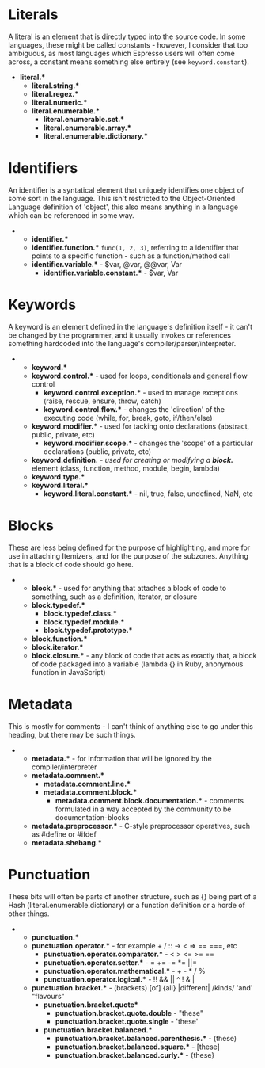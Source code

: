 # Literals
A literal is an element that is directly typed into the source code. In
some languages, these might be called constants - however, I consider that too
ambiguous, as most languages which Espresso users will often come across, a
constant means something else entirely (see `keyword.constant`).

- <b>literal.*</b>
  - <b>literal.string.*</b>
  - <b>literal.regex.*</b>
  - <b>literal.numeric.*</b>
  - <b>literal.enumerable.*</b>
    - <b>literal.enumerable.set.*</b>
    - <b>literal.enumerable.array.*</b>
    - <b>literal.enumerable.dictionary.*</b>

# Identifiers
An identifier is a syntatical element that uniquely identifies one object of
some sort in the language. This isn't restricted to the Object-Oriented
Language definition of 'object', this also means anything in a language which
can be referenced in some way.

- - <b>identifier.*</b> 
  - <b>identifier.function.*</b> `func(1, 2, 3)`, referring to a identifier that points to a specific function - such as a function/method call
  - <b>identifier.variable.*</b> - $var, @var, @@var, Var
    - <b>identifier.variable.constant.*</b> - $var, Var

# Keywords
A keyword is an element defined in the language's definition itself - it can't
be changed by the programmer, and it usually invokes or references something
hardcoded into the language's compiler/parser/interpreter.

- - <b>keyword.*</b>
  - <b>keyword.control.*</b> - used for loops, conditionals and general flow control
    - <b>keyword.control.exception.*</b> - used to manage exceptions (raise, rescue, ensure, throw, catch)
    - <b>keyword.control.flow.*</b> - changes the 'direction' of the executing code (while, for, break, goto, if/then/else)
  - <b>keyword.modifier.*</b> - used for tacking onto declarations (abstract, public, private, etc)
    - <b>keyword.modifier.scope.*</b> - changes the 'scope' of a particular declarations (public, private, etc)
  - <b>keyword.definition.*</b> - used for creating or modifying a <b>block.*</b> element (class, function, method, module, begin, lambda)
  - <b>keyword.type.*</b>
  - <b>keyword.literal.*</b>
    - <b>keyword.literal.constant.*</b> - nil, true, false, undefined, NaN, etc

# Blocks
These are less being defined for the purpose of highlighting, and more for use
in attaching Itemizers, and for the purpose of the subzones. Anything that is
a block of code should go here.

- - <b>block.*</b> - used for anything that attaches a block of code to something, such as a definition, iterator, or closure
  - <b>block.typedef.*</b>
    - <b>block.typedef.class.*</b>
    - <b>block.typedef.module.*</b>
    - <b>block.typedef.prototype.*</b>
  - <b>block.function.*</b>
  - <b>block.iterator.*</b>
  - <b>block.closure.*</b> - any block of code that acts as exactly that, a block of code packaged into a variable (lambda {} in Ruby, anonymous function in JavaScript)

# Metadata
This is mostly for comments - I can't think of anything else to go under this
heading, but there may be such things.

- - <b>metadata.*</b> - for information that will be ignored by the compiler/interpreter
  - <b>metadata.comment.*</b>
    - <b>metadata.comment.line.*</b>
    - <b>metadata.comment.block.*</b>
      - <b>metadata.comment.block.documentation.*</b> - comments formulated in a way accepted by the community to be documentation-blocks
  - <b>metadata.preprocessor.*</b> - C-style preprocessor operatives, such as #define or #ifdef
  - <b>metadata.shebang.*</b>

# Punctuation
These bits will often be parts of another structure, such as {} being part of
a Hash (literal.enumerable.dictionary) or a function definition or a horde of
other things.

- - <b>punctuation.*</b>
  - <b>punctuation.operator.*</b> - for example + / :: -> < => == ===, etc
    - <b>punctuation.operator.comparator.*</b> - < > <= >= ==
    - <b>punctuation.operator.setter.*</b> - = += -= *= ||=
    - <b>punctuation.operator.mathematical.*</b> - + - * / %
    - <b>punctuation.operator.logical.*</b> - !! && || ^ ! & |
  - <b>punctuation.bracket.*</b> - (brackets) [of] {all} |different| /kinds/ 'and' "flavours"
    - <b>punctuation.bracket.quote*</b>
      - <b>punctuation.bracket.quote.double</b> - "these"
      - <b>punctuation.bracket.quote.single</b> - 'these'
    - <b>punctuation.bracket.balanced.*</b>
      - <b>punctuation.bracket.balanced.parenthesis.*</b> - (these)
      - <b>punctuation.bracket.balanced.square.*</b> - [these]
      - <b>punctuation.bracket.balanced.curly.*</b> - {these}
